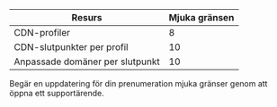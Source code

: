 
| Resurs | Mjuka gränsen |
| --- | --- |
| CDN-profiler |8 |
| CDN-slutpunkter per profil |10 |
| Anpassade domäner per slutpunkt |10 |

Begär en uppdatering för din prenumeration mjuka gränser genom att öppna ett supportärende.

